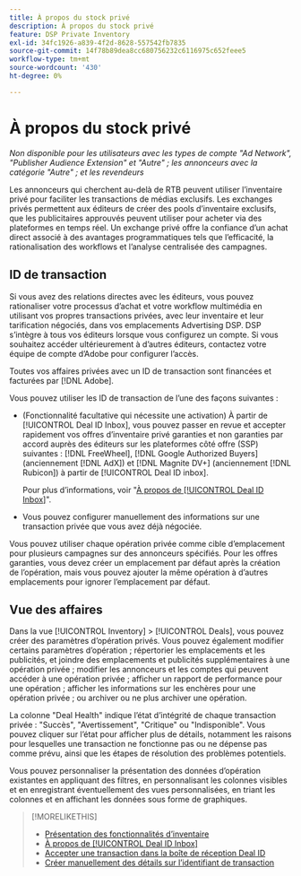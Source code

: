 ```yaml
---
title: À propos du stock privé
description: À propos du stock privé
feature: DSP Private Inventory
exl-id: 34fc1926-a839-4f2d-8628-557542fb7835
source-git-commit: 14f78b89dea8cc680756232c6116975c652feee5
workflow-type: tm+mt
source-wordcount: '430'
ht-degree: 0%

---
```


# À propos du stock privé

*Non disponible pour les utilisateurs avec les types de compte &quot;Ad Network&quot;, &quot;Publisher Audience Extension&quot; et &quot;Autre&quot; ; les annonceurs avec la catégorie &quot;Autre&quot; ; et les revendeurs*

Les annonceurs qui cherchent au-delà de RTB peuvent utiliser l’inventaire privé pour faciliter les transactions de médias exclusifs. Les exchanges privés permettent aux éditeurs de créer des pools d’inventaire exclusifs, que les publicitaires approuvés peuvent utiliser pour acheter via des plateformes en temps réel. Un exchange privé offre la confiance d’un achat direct associé à des avantages programmatiques tels que l’efficacité, la rationalisation des workflows et l’analyse centralisée des campagnes.

## ID de transaction

Si vous avez des relations directes avec les éditeurs, vous pouvez rationaliser votre processus d’achat et votre workflow multimédia en utilisant vos propres transactions privées, avec leur inventaire et leur tarification négociés, dans vos emplacements Advertising DSP. DSP s’intègre à tous vos éditeurs lorsque vous configurez un compte. Si vous souhaitez accéder ultérieurement à d’autres éditeurs, contactez votre équipe de compte d’Adobe pour configurer l’accès. <!-- + sentence from Ramey? (no longer here) about how we certify the publishers -->

Toutes vos affaires privées avec un ID de transaction sont financées et facturées par [!DNL Adobe].

Vous pouvez utiliser les ID de transaction de l’une des façons suivantes :

* (Fonctionnalité facultative qui nécessite une activation) À partir de [!UICONTROL Deal ID Inbox], vous pouvez passer en revue et accepter rapidement vos offres d’inventaire privé garanties et non garanties par accord auprès des éditeurs sur les plateformes côté offre (SSP) suivantes : [!DNL FreeWheel], [!DNL Google Authorized Buyers] (anciennement [!DNL AdX]) et [!DNL Magnite DV+] (anciennement [!DNL Rubicon]) à partir de [!UICONTROL Deal ID inbox].

  Pour plus d’informations, voir &quot;[À propos de [!UICONTROL Deal ID Inbox]](deal-id-inbox-about.md)&quot;.

* Vous pouvez configurer manuellement des informations sur une transaction privée que vous avez déjà négociée.

Vous pouvez utiliser chaque opération privée comme cible d’emplacement pour plusieurs campagnes sur des annonceurs spécifiés. Pour les offres garanties, vous devez créer un emplacement par défaut après la création de l’opération, mais vous pouvez ajouter la même opération à d’autres emplacements pour ignorer l’emplacement par défaut.

## Vue des affaires

Dans la vue [!UICONTROL Inventory] > [!UICONTROL Deals], vous pouvez créer des paramètres d’opération privés. Vous pouvez également modifier certains paramètres d’opération ; répertorier les emplacements et les publicités, et joindre des emplacements et publicités supplémentaires à une opération privée ; modifier les annonceurs et les comptes qui peuvent accéder à une opération privée ; afficher un rapport de performance pour une opération ; afficher les informations sur les enchères pour une opération privée ; ou archiver ou ne plus archiver une opération.<!-- ; or edit the attribute tags for a deal -->

La colonne &quot;Deal Health&quot; indique l’état d’intégrité de chaque transaction privée : &quot;Succès&quot;, &quot;Avertissement&quot;, &quot;Critique&quot; ou &quot;Indisponible&quot;. Vous pouvez cliquer sur l’état pour afficher plus de détails, notamment les raisons pour lesquelles une transaction ne fonctionne pas ou ne dépense pas comme prévu, ainsi que les étapes de résolution des problèmes potentiels.

Vous pouvez personnaliser la présentation des données d’opération existantes en appliquant des filtres, en personnalisant les colonnes visibles et en enregistrant éventuellement des vues personnalisées, en triant les colonnes et en affichant les données sous forme de graphiques.

>[!MORELIKETHIS]
>
>* [Présentation des fonctionnalités d’inventaire](/help/dsp/inventory/inventory-overview.md)
>* [À propos de [!UICONTROL Deal ID Inbox]](/help/dsp/inventory/deal-id-inbox-about.md)
>* [Accepter une transaction dans la boîte de réception Deal ID](deal-id-inbox-accept.md)
>* [Créer manuellement des détails sur l’identifiant de transaction](deal-id-create.md)
